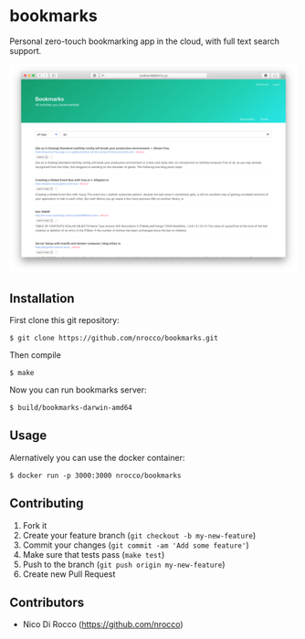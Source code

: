 bookmarks
=========

Personal zero-touch bookmarking app in the cloud, with full text search support.

![Screenshot](screenshot.png)


Installation
------------

First clone this git repository:

    $ git clone https://github.com/nrocco/bookmarks.git

Then compile

    $ make

Now you can run bookmarks server:

    $ build/bookmarks-darwin-amd64


Usage
-----

Alernatively you can use the docker container:

    $ docker run -p 3000:3000 nrocco/bookmarks


Contributing
------------

1. Fork it
2. Create your feature branch (`git checkout -b my-new-feature`)
3. Commit your changes (`git commit -am 'Add some feature'`)
4. Make sure that tests pass (`make test`)
5. Push to the branch (`git push origin my-new-feature`)
6. Create new Pull Request


Contributors
------------

- Nico Di Rocco (https://github.com/nrocco)
